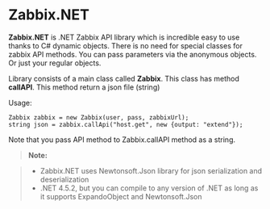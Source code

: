 Zabbix.NET
===================


**Zabbix.NET** is .NET Zabbix API library which is incredible easy to use thanks to C# dynamic objects. 
There is no need for special classes for zabbix API methods. You can pass parameters via the anonymous objects. Or just your regular objects.

Library consists of a main class called **Zabbix**. This class has method **callAPI**. 
This method return a json file (string)

Usage:
```
Zabbix zabbix = new Zabbix(user, pass, zabbixUrl);
string json = zabbix.callApi("host.get", new {output: "extend"});
```
Note that you pass API method to Zabbix.callAPI method as a string.

> **Note:**

> - Zabbix.NET uses Newtonsoft.Json library for json serialization and deserialization
> - .NET 4.5.2, but you can compile to any version of .NET as long as it supports ExpandoObject and Newtonsoft.Json 